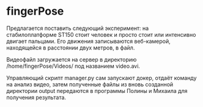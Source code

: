 # fingerPose

Предлагается поставить следующий эксперимент: 
на стабилоплатформе ST150 стоит человек и просто стоит или интенсивно двигает пальцами. Его движения записываются веб-камерой, находящейся в расстоянии двух метров, в файл.

Видеофайл загружается на сервер в директорию /home/fingerPose/Videos/ под названием video.avi.

Управляющий скрипт manager.py сам запускают докер, отдаёт команду на анализ видео, затем полученные файлы из вновь созданной директории output передаются в программы Полины и Михаила для получения результата.

